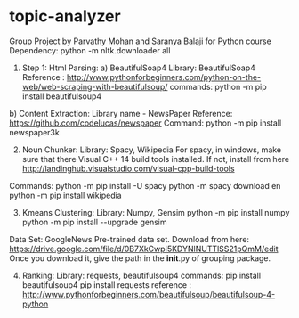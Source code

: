 # topic-analyzer
Group Project by Parvathy Mohan and Saranya Balaji for Python course
Dependency:
python -m nltk.downloader all

1. Step 1: Html Parsing:
a) BeautifulSoap4
Library: BeautifulSoap4
Reference : http://www.pythonforbeginners.com/python-on-the-web/web-scraping-with-beautifulsoup/
commands:
python -m pip install beautifulsoup4 


b) Content Extraction: 
Library name - NewsPaper
Reference: https://github.com/codelucas/newspaper
Command:
python -m pip install newspaper3k

2. Noun Chunker:
Library: Spacy, Wikipedia
For spacy, in windows, make sure that there Visual C++ 14 build tools installed.
If not, install from here http://landinghub.visualstudio.com/visual-cpp-build-tools

Commands:
python -m pip install -U spacy
python -m spacy download en
python -m pip install wikipedia

3. Kmeans Clustering:
Library: Numpy, Gensim
python -m pip install numpy
python -m pip install --upgrade gensim

Data Set: GoogleNews Pre-trained data set. Download from here:
https://drive.google.com/file/d/0B7XkCwpI5KDYNlNUTTlSS21pQmM/edit
Once you download it, give the path in the __init__.py of grouping package.

4. Ranking:
Library: requests, beautifulsoup4
commands: pip install beautifulsoup4
pip install requests
reference : http://www.pythonforbeginners.com/beautifulsoup/beautifulsoup-4-python






